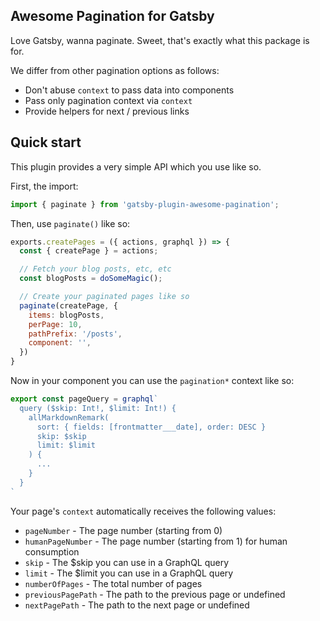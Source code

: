 ## Awesome Pagination for Gatsby

Love Gatsby, wanna paginate. Sweet, that's exactly what this package is for.

We differ from other pagination options as follows:

* Don't abuse `context` to pass data into components
* Pass only pagination context via `context`
* Provide helpers for next / previous links

## Quick start

This plugin provides a very simple API which you use like so.

First, the import:

```javascript
import { paginate } from 'gatsby-plugin-awesome-pagination';
```

Then, use `paginate()` like so:

```javascript
exports.createPages = ({ actions, graphql }) => {
  const { createPage } = actions;

  // Fetch your blog posts, etc, etc
  const blogPosts = doSomeMagic();

  // Create your paginated pages like so
  paginate(createPage, {
    items: blogPosts,
    perPage: 10,
    pathPrefix: '/posts',
    component: '',
  })
}
```

Now in your component you can use the `pagination*` context like so:

```javascript
export const pageQuery = graphql`
  query ($skip: Int!, $limit: Int!) {
    allMarkdownRemark(
      sort: { fields: [frontmatter___date], order: DESC }
      skip: $skip
      limit: $limit
    ) {
      ...
    }
  }
`
```

Your page's `context` automatically receives the following values:

* `pageNumber` - The page number (starting from 0)
* `humanPageNumber` - The page number (starting from 1) for human consumption
* `skip` - The $skip you can use in a GraphQL query
* `limit` - The $limit you can use in a GraphQL query
* `numberOfPages` - The total number of pages
* `previousPagePath` - The path to the previous page or undefined
* `nextPagePath` - The path to the next page or undefined
